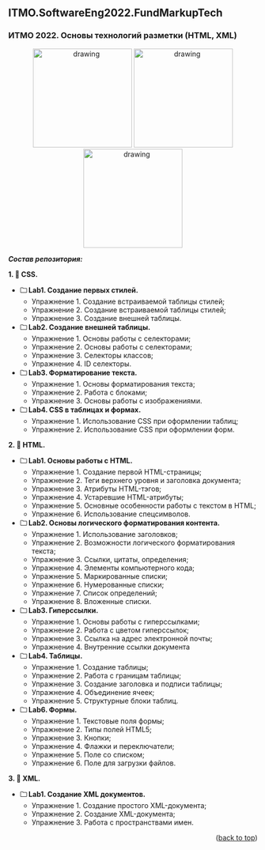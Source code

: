 ## ITMO.SoftwareEng2022.FundMarkupTech
<a name="readme-top"></a>
### ИТМО 2022. Основы технологий разметки (HTML, XML)

<p align="center">
<img src="https://ic.wampi.ru/2022/09/26/HTML.jpg" alt="drawing" width="200"/> <img src="https://ic.wampi.ru/2022/09/26/XML.png" alt="drawing" width="200"/> <img src="https://ic.wampi.ru/2022/09/26/CSS.png" alt="drawing" width="200"/>
</p>

***Состав репозитория:***

<strong>1. &#128194; CSS. </strong> 

+ <strong>&#128448; Lab1. Создание первых стилей. </strong> 
  * Упражнение 1. Создание встраиваемой таблицы стилей;
  * Упражнение 2. Создание встраиваемой таблицы стилей;
  * Упражнение 3. Создание внешней таблицы.
+ <strong>&#128448; Lab2. Создание внешней таблицы. </strong> 
  * Упражнение 1. Основы работы с селекторами;
  * Упражнение 2. Основы работы с селекторами;
  * Упражнение 3. Селекторы классов;
  * Упражнение 4. ID селекторы.
+ <strong>&#128448; Lab3. Форматирование текста. </strong> 
  * Упражнение 1. Основы форматирования текста;
  * Упражнение 2. Работа с блоками;
  * Упражнение 3. Основы работы с изображениями.
+ <strong>&#128448; Lab4. CSS в таблицах и формах. </strong> 
  * Упражнение 1. Использование CSS при оформлении таблиц;
  * Упражнение 2. Использование CSS при оформлении форм.

<strong>2. &#128194; HTML. </strong> 

+ <strong>&#128448; Lab1. Основы работы с HTML. </strong>
  * Упражнение 1. Создание первой HTML-страницы;
  * Упражнение 2. Теги верхнего уровня и заголовка документа;
  * Упражнение 3. Атрибуты HTML-тэгов;
  * Упражнение 4. Устаревшие HTML-атрибуты;
  * Упражнение 5. Основные особенности работы с текстом в HTML;
  * Упражнение 6. Использование спецсимволов.
+ <strong>&#128448; Lab2. Основы логического форматирования контента. </strong>
  * Упражнение 1. Использование заголовков;
  * Упражнение 2. Возможности логического форматирования текста;
  * Упражнение 3. Ссылки, цитаты, определения;
  * Упражнение 4. Элементы компьютерного кода;
  * Упражнение 5. Маркированные списки;
  * Упражнение 6. Нумерованные списки;
  * Упражнение 7. Список определений;
  * Упражнение 8. Вложенные списки.
+ <strong>&#128448; Lab3. Гиперссылки. </strong>
  * Упражнение 1. Основы работы с гиперссылками;
  * Упражнение 2. Работа с цветом гиперссылок;
  * Упражнение 3. Ссылка на адрес электронной почты;
  * Упражнение 4. Внутренние ссылки документа
+ <strong>&#128448; Lab4. Таблицы. </strong>
  * Упражнение 1. Создание таблицы;
  * Упражнение 2. Работа с границам таблицы;
  * Упражнение 3. Создание заголовка и подписи таблицы;
  * Упражнение 4. Объединение ячеек;
  * Упражнение 5. Структурные блоки таблиц.
+ <strong>&#128448; Lab6. Формы. </strong>
  * Упражнение 1. Текстовые поля формы;
  * Упражнение 2. Типы полей HTML5;
  * Упражнение 3. Кнопки;
  * Упражнение 4. Флажки и переключатели;
  * Упражнение 5. Поле со списком;
  * Упражнение 6. Поле для загрузки файлов.

<strong>3. &#128194; ХML. </strong> 

+ <strong>&#128448; Lab1. Создание XML документов. </strong>
  * Упражнение 1. Создание простого XML-документа; 
  * Упражнение 2. Создание XML-документа;
  * Упражнение 3. Работа с пространствами имен.
<p align="right">(<a href="#readme-top">back to top</a>)</p>
